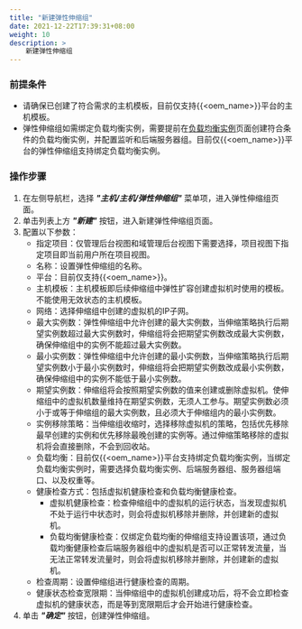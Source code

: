 ```yaml
---
title: "新建弹性伸缩组"
date: 2021-12-22T17:39:31+08:00
weight: 10
description: >
    新建弹性伸缩组
---
```


### 前提条件

- 请确保已创建了符合需求的主机模板，目前仅支持{{<oem_name>}}平台的主机模板。
- 弹性伸缩组如需绑定负载均衡实例，需要提前在[负载均衡实例](../../../network/lb/lb)页面创建符合条件的负载均衡实例，并配置监听和后端服务器组。目前仅{{<oem_name>}}平台的弹性伸缩组支持绑定负载均衡实例。


### 操作步骤

1. 在左侧导航栏，选择 **_"主机/主机/弹性伸缩组"_** 菜单项，进入弹性伸缩组页面。
2. 单击列表上方 **_"新建"_** 按钮，进入新建弹性伸缩组页面。
2. 配置以下参数：
   - 指定项目：仅管理后台视图和域管理后台视图下需要选择，项目视图下指定项目即当前用户所在项目视图。
   - 名称：设置弹性伸缩组的名称。
   - 平台：目前仅支持{{<oem_name>}}。
   - 主机模板：主机模板即后续伸缩组中弹性扩容创建虚拟机时使用的模板。不能使用无效状态的主机模板。
   - 网络：选择伸缩组中创建的虚拟机的IP子网。
   - 最大实例数：弹性伸缩组中允许创建的最大实例数，当伸缩策略执行后期望实例数超过最大实例数时，伸缩组将会把期望实例数改成最大实例数，确保伸缩组中的实例不能超过最大实例数。
   - 最小实例数：弹性伸缩组中允许创建的最小实例数，当伸缩策略执行后期望实例数小于最小实例数时，伸缩组将会把期望实例数改成最小实例数，确保伸缩组中的实例不能低于最小实例数。
   - 期望实例数：伸缩组将会按照期望实例数的值来创建或删除虚拟机。使伸缩组中的虚拟机数量维持在期望实例数，无须人工参与。期望实例数必须小于或等于伸缩组的最大实例数，且必须大于伸缩组内的最小实例数。
   - 实例移除策略：当伸缩组收缩时，选择移除虚拟机的策略，包括优先移除最早创建的实例和优先移除最晚创建的实例等。通过伸缩策略移除的虚拟机将会直接删除，不会到回收站。
   - 负载均衡：目前仅{{<oem_name>}}平台支持绑定负载均衡实例，当绑定负载均衡实例时，需要选择负载均衡实例、后端服务器组、服务器组端口、以及权重等。
   - 健康检查方式：包括虚拟机健康检查和负载均衡健康检查。
       - 虚拟机健康检查：检查伸缩组中的虚拟机的运行状态，当发现虚拟机不处于运行中状态时，则会将虚拟机移除并删除，并创建新的虚拟机。
       - 负载均衡健康检查：仅绑定负载均衡的伸缩组支持设置该项，通过负载均衡健康检查后端服务器组中的虚拟机是否可以正常转发流量，当无法正常转发流量时，则会将虚拟机移除并删除，并创建新的虚拟机。
   - 检查周期：设置伸缩组进行健康检查的周期。
   - 健康状态检查宽限期：当伸缩组中的虚拟机创建成功后，将不会立即检查虚拟机的健康状态，而是等到宽限期后才会开始进行健康检查。
3. 单击 **_"确定"_** 按钮，创建弹性伸缩组。 